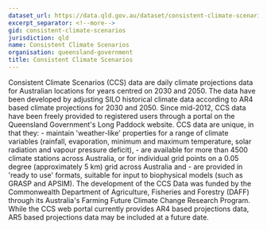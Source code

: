 ```yaml
---
dataset_url: https://data.qld.gov.au/dataset/consistent-climate-scenarios
excerpt_separator: <!--more-->
gid: consistent-climate-scenarios
jurisdiction: qld
name: Consistent Climate Scenarios
organisation: queensland-government
title: Consistent Climate Scenarios
---
```


Consistent Climate Scenarios (CCS) data are daily climate projections data for Australian locations for years centred on 2030 and 2050. The data have been developed by adjusting SILO historical climate data according to AR4 based climate projections for 2030 and 2050. Since mid-2012, CCS data have been freely provided to registered users through a portal on the Queensland Government's Long Paddock website. CCS data are unique, in that they: - maintain 'weather-like' properties for a range of climate variables (rainfall, evaporation, minimum and maximum temperature, solar radiation and vapour pressure deficit), - are available for more than 4500 climate stations across Australia, or for individual grid points on a 0.05 degree (approximately 5 km) grid across Australia and - are provided in 'ready to use' formats, suitable for input to biophysical models (such as GRASP and APSIM). The development of the CCS Data was funded by the Commonwealth Department of Agriculture, Fisheries and Forestry (DAFF) through its Australia's Farming Future Climate Change Research Program. While the CCS web portal currently provides AR4 based projections data, AR5 based projections data may be included at a future date.